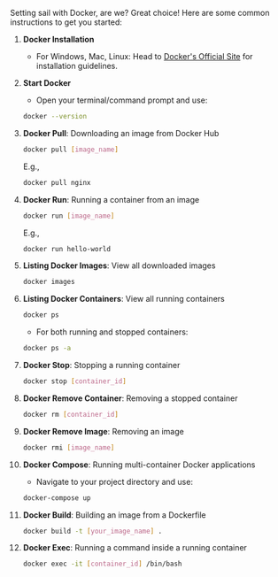 Setting sail with Docker, are we? Great choice! Here are some common instructions to get you started:

1. **Docker Installation**
    - For Windows, Mac, Linux: Head to [Docker's Official Site](https://www.docker.com/products/docker-desktop) for installation guidelines.

2. **Start Docker**
    - Open your terminal/command prompt and use:
    ```sh
    docker --version
    ```

3. **Docker Pull**: Downloading an image from Docker Hub
    ```sh
    docker pull [image_name]
    ```
    E.g.,
    ```sh
    docker pull nginx
    ```

4. **Docker Run**: Running a container from an image
    ```sh
    docker run [image_name]
    ```
    E.g.,
    ```sh
    docker run hello-world
    ```

5. **Listing Docker Images**: View all downloaded images
    ```sh
    docker images
    ```

6. **Listing Docker Containers**: View all running containers
    ```sh
    docker ps
    ```
    - For both running and stopped containers:
    ```sh
    docker ps -a
    ```

7. **Docker Stop**: Stopping a running container
    ```sh
    docker stop [container_id]
    ```

8. **Docker Remove Container**: Removing a stopped container
    ```sh
    docker rm [container_id]
    ```

9. **Docker Remove Image**: Removing an image
    ```sh
    docker rmi [image_name]
    ```

10. **Docker Compose**: Running multi-container Docker applications
    - Navigate to your project directory and use:
    ```sh
    docker-compose up
    ```

11. **Docker Build**: Building an image from a Dockerfile
    ```sh
    docker build -t [your_image_name] .
    ```

12. **Docker Exec**: Running a command inside a running container
    ```sh
    docker exec -it [container_id] /bin/bash
    ```
